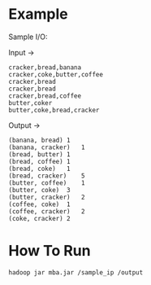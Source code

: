 # Example
Sample I/O:

Input ->
```
cracker,bread,banana
cracker,coke,butter,coffee
cracker,bread
cracker,bread
cracker,bread,coffee
butter,coker
butter,coke,bread,cracker
```

Output ->
```
(banana, bread) 1
(banana, cracker)   1
(bread, butter) 1
(bread, coffee) 1
(bread, coke)   1
(bread, cracker)    5
(butter, coffee)    1
(butter, coke)  3
(butter, cracker)   2
(coffee, coke)  1
(coffee, cracker)   2
(coke, cracker) 2
```
# How To Run
```
hadoop jar mba.jar /sample_ip /output
```
